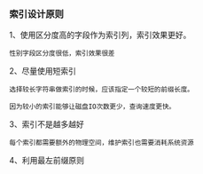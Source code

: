 ### 索引设计原则

1、使用区分度高的字段作为索引列，索引效果更好。

```
性别字段区分度很低，索引效果很差
```

2、尽量使用短索引

```
选择较长字符串做索引的时候，应该指定一个较短的前缀长度。

因为较小的索引能够让磁盘IO次数更少，查询速度更快。
```

3、索引不是越多越好

```
每个索引都需要额外的物理空间，维护索引也需要消耗系统资源
```

4、利用最左前缀原则



